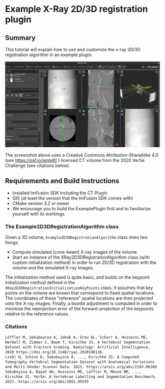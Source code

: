 # Example X-Ray 2D/3D registration plugin

## Summary

This tutorial will explain how to use and customize the x-ray 2D/3D registration algorithm in an example plugin.

![Screenshot of the 2D/3D Registration Plugin in Action](screenshot2d3d.png)

The screenshot above uses a Creative Commons Attribution-ShareAlike 4.0 (see https://osf.io/amh4f/ ) licensed CT volume from the 2020 VerSe Challenge (see citations below).

## Requirements and Build Instructions

- Installed ImFusion SDK including the CT Plugin.
- Qt5 (at least the version that the ImFusion SDK comes with)
- CMake version 3.2 or newer
- We encourage you to build the ExamplePlugin first and to familiarize yourself with its workings.

### The Example2D3DRegistrationAlgorithm class

Given a 3D volume, `Example2D3DRegistrationAlgorithm` class does two things:

- Compute simulated (cone-beam) X-ray images of the volume.
- Start an instance of the XRay2D3DRegistrationAlgorithm class (with custom initialization method) in order to run 2D/3D registration with the volume and the simulated X-ray images.

The initialization method used is quite basic, and builds on the keypoint initialization method defined in the `XRay2D3DRegistrationInitializationKeyPoints` class. It assumes that key points on the volume are known that correspond to fixed spatial locations. The coordinates of these "reference"
spatial locations are then projected onto the X-ray images. Finally, a bundle adjustment is computed in order to minimize the reprojection error of the forward-projection of the keypoints relative to the reference values.

### Citations

    Löffler M, Sekuboyina A, Jakob A, Grau AL, Scharr A, Husseini ME, Herbell M, Zimmer C, Baum T, Kirschke JS. A Vertebral Segmentation Dataset with Fracture Grading. Radiology: Artificial Intelligence, 2020 https://doi.org/10.1148/ryai.2020190138.
    Liebl H, Schinz D, Sekuboyina A, ..., Kirschke JS. A Computed Tomography Vertebral Segmentation Dataset with Anatomical Variations and Multi-Vendor Scanner Data. 2021. https://arxiv.org/abs/2103.06360
    Sekuboyina A, Bayat AH, Husseini ME, Löffler M, Menze BM, ..., Kirschke JS. VerSe: A Vertebrae Labelling and Segmentation Benchmark. 2021. https://arxiv.org/abs/2001.09193

